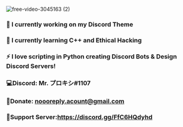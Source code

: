 ![free-video-3045163 (2)](https://user-images.githubusercontent.com/80650301/111211585-db10ca80-85ce-11eb-877a-6fab572f9854.png)
### 🔭 I currently working on my Discord Theme
### 📖 I currently learning C++ and Ethical Hacking
### ⚡ I love scripting in Python creating Discord Bots & Design Discord Servers!

### 💻Discord: Mr. プロキシ#1107                                 
### 💸Donate: noooreply.acount@gmail.com                           
### 📛Support Server:https://discord.gg/FfC6HQdyhd                                  

